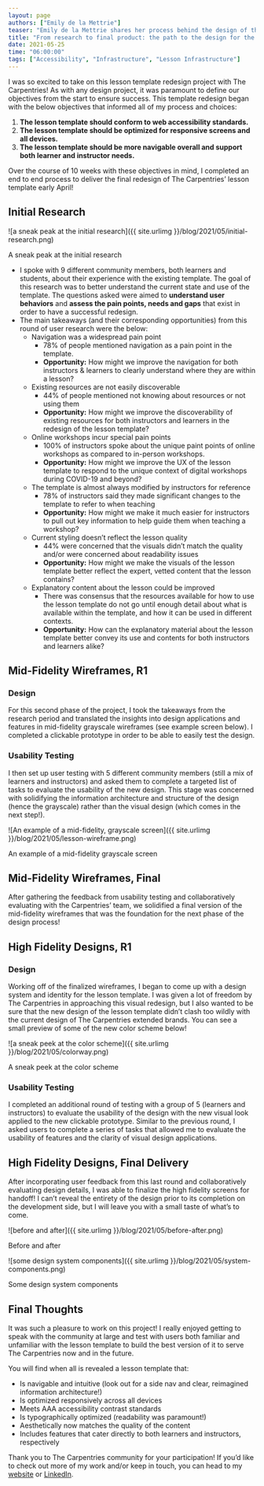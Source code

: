 ```yaml
---
layout: page
authors: ["Emily de la Mettrie"]
teaser: "Emily de la Mettrie shares her process behind the design of the next iteration of the lesson template"
title: "From research to final product: the path to the design for the next lesson template"
date: 2021-05-25
time: "06:00:00"
tags: ["Accessibility", "Infrastructure", "Lesson Infrastructure"]
---
```


I was so excited to take on this lesson template redesign project with The Carpentries! As with any design project, it was paramount to define our objectives from the start to ensure success. This template redesign began with the below objectives that informed all of my process and choices:

1. **The lesson template should conform to web accessibility standards.**
1. **The lesson template should be optimized for responsive screens and all
   devices.**
1. **The lesson template should be more navigable overall and support both
   learner and instructor needs.**

Over the course of 10 weeks with these objectives in mind, I completed an end to end process to deliver the final redesign of The Carpentries’ lesson template early April! 

## Initial Research

![a sneak peak at the initial research]({{ site.urlimg }}/blog/2021/05/initial-research.png)

<figcaption class="text-center">
  A sneak peak at the initial research
</figcaption>

* I spoke with 9 different community members, both learners and students, about
  their experience with the existing template. The goal of this research was to
  better understand the current state and use of the template. The questions
  asked were aimed to **understand user behaviors** and **assess the pain
  points, needs and gaps** that exist in order to have a successful redesign.
* The main takeaways (and their corresponding opportunities) from this round of
  user research were the below:
  - Navigation was a widespread pain point
    + 78% of people mentioned navigation as a pain point in the template.
    + **Opportunity:** How might we improve the navigation for both instructors
      & learners to clearly understand where they are within a lesson?
  - Existing resources are not easily discoverable
    + 44% of people mentioned not knowing about resources or not using them
    + **Opportunity:** How might we improve the discoverability of existing
      resources for both instructors and learners in the redesign of the lesson
      template?
  - Online workshops incur special pain points
    + 100% of instructors spoke about the unique paint points of online
      workshops as compared to in-person workshops.
    + **Opportunity:** How might we improve the UX of the lesson template to
      respond to the unique context of digital workshops during COVID-19 and
      beyond?
  - The template is almost always modified by instructors for reference
    + 78% of instructors said they made significant changes to the template to
      refer to when teaching
    + **Opportunity:** How might we make it much easier for instructors to pull
      out key information to help guide them when teaching a workshop?
  - Current styling doesn’t reflect the lesson quality
    + 44% were concerned that the visuals didn’t match the quality and/or were
      concerned about readability issues
    + **Opportunity:** How might we make the visuals of the lesson template
      better reflect the expert, vetted content that the lesson contains?
  - Explanatory content about the lesson could be improved
    + There was consensus that the resources available for how to use the lesson
      template do not go until enough detail about what is available within the
      template, and how it can be used in different contexts.
    + **Opportunity:** How can the explanatory material about the lesson
      template better convey its use and contents for both instructors and
      learners alike?

## Mid-Fidelity Wireframes, R1

### Design

For this second phase of the project, I took the takeaways from the research
period and translated the insights into design applications and features in
mid-fidelity grayscale wireframes (see example screen below). I completed a
clickable prototype in order to be able to easily test the design.


### Usability Testing

I then set up user testing with 5 different community members (still a mix of
learners and instructors) and asked them to complete a targeted list of tasks to
evaluate the usability of the new design. This stage was concerned with
solidifying the information architecture and structure of the design (hence the
grayscale) rather than the visual design (which comes in the next step!).

![An example of a mid-fidelity, grayscale screen]({{ site.urlimg }}/blog/2021/05/lesson-wireframe.png)

<figcaption class="text-center">
  An example of a mid-fidelity grayscale screen
</figcaption>


## Mid-Fidelity Wireframes, Final 

After gathering the feedback from usability testing and collaboratively evaluating with the Carpentries’ team, we solidified a final version of the mid-fidelity wireframes that was the foundation for the next phase of the design process!


## High Fidelity Designs, R1

### Design

Working off of the finalized wireframes, I began to come up with a design system
and identity for the lesson template. I was given a lot of freedom by The
Carpentries in approaching this visual redesign, but I also wanted to be sure
that the new design of the lesson template didn’t clash too wildly with the
current design of The Carpentries extended brands. You can see a small preview
of some of the new color scheme below!

![a sneak peek at the color scheme]({{ site.urlimg }}/blog/2021/05/colorway.png)

<figcaption class="text-center">
  A sneak peek at the color scheme
</figcaption>

### Usability Testing

I completed an additional round of testing with a group of 5 (learners and
instructors) to evaluate the usability of the design with the new visual look
applied to the new clickable prototype. Similar to the previous round, I asked
users to complete a series of tasks that allowed me to evaluate the usability of
features and the clarity of visual design applications.


## High Fidelity Designs, Final Delivery 

After incorporating user feedback from this last round and collaboratively
evaluating design details, I was able to finalize the high fidelity screens for
handoff! I can’t reveal the entirety of the design prior to its completion on
the development side, but I will leave you with a small taste of what’s to come.


![before and after]({{ site.urlimg }}/blog/2021/05/before-after.png)

<figcaption class="text-center">
  Before and after
</figcaption>


![some design system components]({{ site.urlimg }}/blog/2021/05/system-components.png)

<figcaption class="text-center">
  Some design system components
</figcaption>

## Final Thoughts

It was such a pleasure to work on this project! I really enjoyed getting to
speak with the community at large and test with users both familiar and
unfamiliar with the lesson template to build the best version of it to serve The
Carpentries now and in the future.

You will find when all is revealed a lesson template that:
* Is navigable and intuitive (look out for a side nav and clear, reimagined
  information architecture!)
* Is optimized responsively across all devices
* Meets AAA accessibility contrast standards
* Is typographically optimized (readability was paramount!)
* Aesthetically now matches the quality of the content 
* Includes features that cater directly to both learners and instructors,
  respectively

Thank you to The Carpentries community for your participation! If you’d like to check out more of my work and/or keep in touch, you can head to my [website](https://www.edelamettrie.com) or [LinkedIn](https://www.linkedin.com/in/edelamettrie/). 
